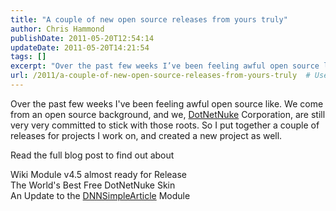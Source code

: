 ```yaml
---
title: "A couple of new open source releases from yours truly"
author: Chris Hammond
publishDate: 2011-05-20T12:54:14
updateDate: 2011-05-20T14:21:54
tags: []
excerpt: "Over the past few weeks I’ve been feeling awful open source like. We come from an open source background, and we, DotNetNuke Corporation, are still very very committed to stick with those roots. So I put together a couple of releases for projects I work on, and created a new project as well.  Read the full blog post to find out about  Wiki Module v4.5 almost ready for Release   The World’s Best Free DotNetNuke Skin    An Update to the DNNSimpleArticle Module  "
url: /2011/a-couple-of-new-open-source-releases-from-yours-truly  # Use the generated URL with year
---
```

<p>Over the past few weeks I've been feeling awful open source like. We come from an open source background, and we, <a href="https://www.dotnetnuke.com">DotNetNuke</a> Corporation, are still very very committed to stick with those roots. So I put together a couple of releases for projects I work on, and created a new project as well.</p> <p>Read the full blog post to find out about</p> <p>Wiki Module v4.5 almost ready for Release   <br /> The World's Best Free DotNetNuke Skin    <br /> An Update to the <a href="https://dnnsimplearticle.codeplex.com" target="_blank">DNNSimpleArticle</a> Module</p>
